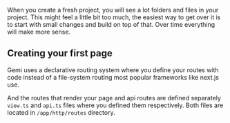 
When you create a fresh project, you will see a lot folders and files in your project. This might feel a little bit too much, the easiest way to get over it is to start with small changes and build on top of that. Over time everything will make more sense.

## Creating your first page

Gemi uses a declarative routing system where you define your routes with code instead of a file-system routing most popular frameworks like next.js use.

And the routes that render your page and api routes are defined separately `view.ts` and `api.ts` files where you defined them respectively. Both files are located in `/app/http/routes` directory.








